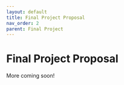 ```yaml
---
layout: default
title: Final Project Proposal
nav_order: 2
parent: Final Project
---
```

# Final Project Proposal
More coming soon!
